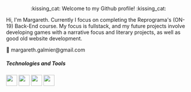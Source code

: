 <p align="center">
:kissing_cat: Welcome to my Github profile! :kissing_cat:

<p align="left">
Hi, I'm Margareth. Currently I focus on completing the Reprograma's (ON-19) Back-End course. My focus is fullstack, and my future projects involve developing games with a narrative focus and literary projects, as well as good old website development.
 


<p align="left">
  💌 margareth.galmier@gmail.com
</p>
  
  ##### Technologies and Tools
  <img src="https://cdn.jsdelivr.net/gh/devicons/devicon/icons/html5/html5-original.svg" width="30" height="30" /> <img src="https://cdn.jsdelivr.net/gh/devicons/devicon/icons/css3/css3-original.svg"  width="30" height="30" /> 
  <img src="https://cdn.jsdelivr.net/gh/devicons/devicon/icons/javascript/javascript-original.svg"  width="30" height="30"/> 
            <img src="https://cdn.jsdelivr.net/gh/devicons/devicon/icons/git/git-original.svg" width="30" height="30"/> 


<!--
**tipopamela/tipopamela** is a ✨ _special_ ✨ repository because its `README.md` (this file) appears on your GitHub profile.

Here are some ideas to get you started:

- 🔭 I’m currently working on ...
- 🌱 I’m currently learning ...
- 👯 I’m looking to collaborate on ...
- 🤔 I’m looking for help with ...
- 💬 Ask me about ...
- 📫 How to reach me: ...
- 😄 Pronouns: ...
- ⚡ Fun fact: ...
-->
